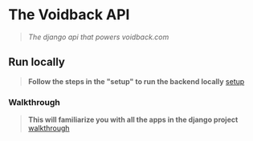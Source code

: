 # The Voidback API

> *The django api that powers voidback.com*



## Run locally

> **Follow the steps in the **"setup"** to run the backend locally** <a href="docs/setup.md">setup</a>



### Walkthrough

> **This will familiarize you with all the apps in the django project** <a href="docs/wlakthrough.md">walkthrough</a>



